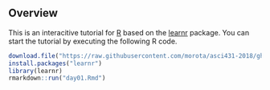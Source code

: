 ## Overview

This is an interacitive tutorial for [R](https://www.r-project.org/) based on the [learnr](https://cran.rstudio.com/web/packages/learnr/index.html) package. 
You can start the tutorial by executing the following R code. 

```r
download.file("https://raw.githubusercontent.com/morota/asci431-2018/gh-pages/day01/day01.Rmd", destfile = "day01.Rmd")
install.packages("learnr")
library(learnr)
rmarkdown::run("day01.Rmd")
```

